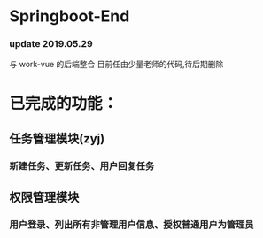 # Springboot-End

### update 2019.05.29

与 work-vue 的后端整合
目前任由少量老师的代码,待后期删除

# 已完成的功能：

## 任务管理模块(zyj)

### 新建任务、更新任务、用户回复任务

## 权限管理模块

### 用户登录、列出所有非管理用户信息、授权普通用户为管理员
